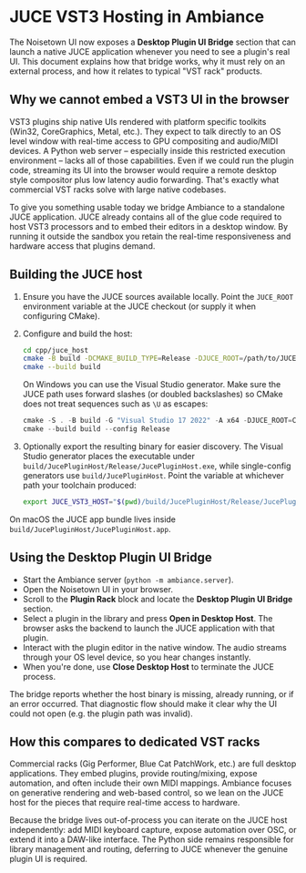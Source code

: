 # JUCE VST3 Hosting in Ambiance

The Noisetown UI now exposes a **Desktop Plugin UI Bridge** section that can
launch a native JUCE application whenever you need to see a plugin's real UI.
This document explains how that bridge works, why it must rely on an external
process, and how it relates to typical "VST rack" products.

## Why we cannot embed a VST3 UI in the browser

VST3 plugins ship native UIs rendered with platform specific toolkits (Win32,
CoreGraphics, Metal, etc.).  They expect to talk directly to an OS level window
with real-time access to GPU compositing and audio/MIDI devices.  A Python web
server – especially inside this restricted execution environment – lacks all of
those capabilities.  Even if we could run the plugin code, streaming its UI into
the browser would require a remote desktop style compositor plus low latency
audio forwarding.  That's exactly what commercial VST racks solve with large
native codebases.

To give you something usable today we bridge Ambiance to a standalone JUCE
application.  JUCE already contains all of the glue code required to host VST3
processors and to embed their editors in a desktop window.  By running it
outside the sandbox you retain the real-time responsiveness and hardware access
that plugins demand.

## Building the JUCE host

1. Ensure you have the JUCE sources available locally.  Point the
   `JUCE_ROOT` environment variable at the JUCE checkout (or supply it when
   configuring CMake).
2. Configure and build the host:

   ```bash
   cd cpp/juce_host
   cmake -B build -DCMAKE_BUILD_TYPE=Release -DJUCE_ROOT=/path/to/JUCE
   cmake --build build
   ```

   On Windows you can use the Visual Studio generator.  Make sure the JUCE path
   uses forward slashes (or doubled backslashes) so CMake does not treat
   sequences such as `\U` as escapes:

   ```powershell
   cmake -S . -B build -G "Visual Studio 17 2022" -A x64 -DJUCE_ROOT=C:/path/to/JUCE
   cmake --build build --config Release
   ```

3. Optionally export the resulting binary for easier discovery.  The Visual
   Studio generator places the executable under
   `build/JucePluginHost/Release/JucePluginHost.exe`, while single-config
   generators use `build/JucePluginHost`.  Point the variable at whichever path
   your toolchain produced:

   ```bash
   export JUCE_VST3_HOST="$(pwd)/build/JucePluginHost/Release/JucePluginHost.exe"
   ```

On macOS the JUCE app bundle lives inside
`build/JucePluginHost/JucePluginHost.app`.

## Using the Desktop Plugin UI Bridge

* Start the Ambiance server (`python -m ambiance.server`).
* Open the Noisetown UI in your browser.
* Scroll to the **Plugin Rack** block and locate the **Desktop Plugin UI
  Bridge** section.
* Select a plugin in the library and press **Open in Desktop Host**.  The
  browser asks the backend to launch the JUCE application with that plugin.
* Interact with the plugin editor in the native window.  The audio streams
  through your OS level device, so you hear changes instantly.
* When you're done, use **Close Desktop Host** to terminate the JUCE process.

The bridge reports whether the host binary is missing, already running, or if
an error occurred.  That diagnostic flow should make it clear why the UI could
not open (e.g. the plugin path was invalid).

## How this compares to dedicated VST racks

Commercial racks (Gig Performer, Blue Cat PatchWork, etc.) are full desktop
applications.  They embed plugins, provide routing/mixing, expose automation,
and often include their own MIDI mappings.  Ambiance focuses on generative
rendering and web-based control, so we lean on the JUCE host for the pieces that
require real-time access to hardware.

Because the bridge lives out-of-process you can iterate on the JUCE host
independently: add MIDI keyboard capture, expose automation over OSC, or extend
it into a DAW-like interface.  The Python side remains responsible for library
management and routing, deferring to JUCE whenever the genuine plugin UI is
required.

